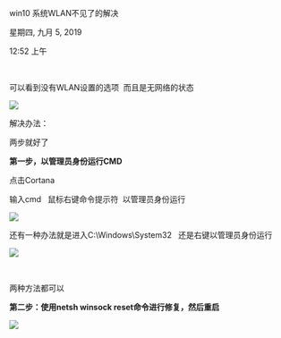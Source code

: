 win10 系统WLAN不见了的解决

星期四, 九月 5, 2019

12:52 上午

 

可以看到没有WLAN设置的选项  而且是无网络的状态

![](033_win10_系统WLAN不见了的解决_000.png)

解决办法：

两步就好了

**第一步，以管理员身份运行CMD**

点击Cortana

输入cmd   鼠标右键命令提示符  以管理员身份运行

![](033_win10_系统WLAN不见了的解决_001.png)

还有一种办法就是进入C:\\Windows\\System32   还是右键以管理员身份运行

![](033_win10_系统WLAN不见了的解决_002.png)

 

两种方法都可以

**第二步：使用netsh winsock reset命令进行修复，然后重启**

![](033_win10_系统WLAN不见了的解决_003.png)

 

 
